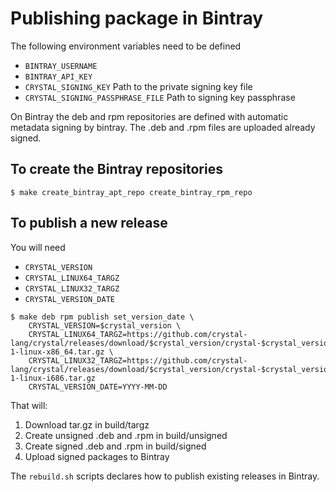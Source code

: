 
# Publishing package in Bintray

The following environment variables need to be defined

- `BINTRAY_USERNAME`
- `BINTRAY_API_KEY`
- `CRYSTAL_SIGNING_KEY` Path to the private signing key file
- `CRYSTAL_SIGNING_PASSPHRASE_FILE` Path to  signing key passphrase

On Bintray the deb and rpm repositories are defined with automatic metadata signing by bintray.
The .deb and .rpm files are uploaded already signed.

## To create the Bintray repositories

```terminal-session
$ make create_bintray_apt_repo create_bintray_rpm_repo
```

## To publish a new release

You will need

- `CRYSTAL_VERSION`
- `CRYSTAL_LINUX64_TARGZ`
- `CRYSTAL_LINUX32_TARGZ`
- `CRYSTAL_VERSION_DATE`

```
$ make deb rpm publish set_version_date \
    CRYSTAL_VERSION=$crystal_version \
    CRYSTAL_LINUX64_TARGZ=https://github.com/crystal-lang/crystal/releases/download/$crystal_version/crystal-$crystal_version-1-linux-x86_64.tar.gz \
    CRYSTAL_LINUX32_TARGZ=https://github.com/crystal-lang/crystal/releases/download/$crystal_version/crystal-$crystal_version-1-linux-i686.tar.gz
    CRYSTAL_VERSION_DATE=YYYY-MM-DD
```

That will:

1. Download tar.gz in build/targz
2. Create unsigned .deb and .rpm in build/unsigned
3. Create signed .deb and .rpm in build/signed
4. Upload signed packages to Bintray

The `rebuild.sh` scripts declares how to publish existing releases in Bintray.
